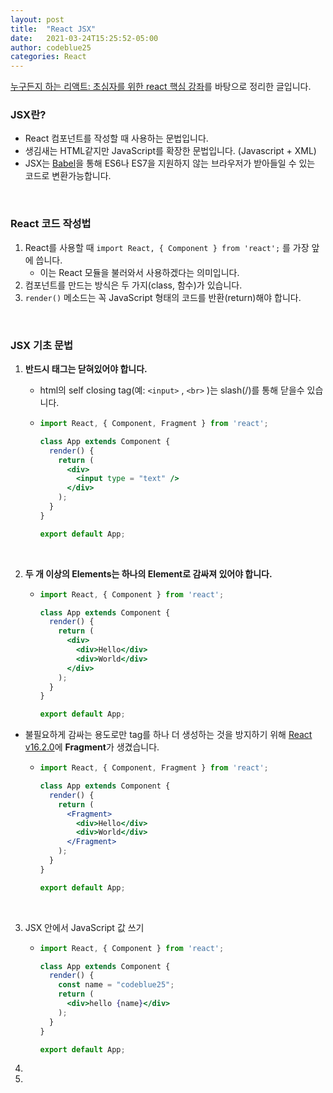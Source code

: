 ```yaml
---
layout: post
title:  "React JSX"
date:   2021-03-24T15:25:52-05:00
author: codeblue25
categories: React
---
```


[누구든지 하는 리액트: 초심자를 위한 react 핵심 강좌](https://www.inflearn.com/course/react-velopert/questions?page=2)를 바탕으로 정리한 글입니다.<br />

<h3>JSX란?</h3>

* React 컴포넌트를 작성할 때 사용하는 문법입니다.
* 생김새는 HTML같지만 JavaScript를 확장한 문법입니다. (Javascript + XML)
* JSX는 [Babel](https://babeljs.io/)을 통해 ES6나 ES7을 지원하지 않는 브라우저가 받아들일 수 있는 코드로 변환가능합니다.
<br />

<h3>React 코드 작성법</h3>

1. React를 사용할 때 `import React, { Component } from 'react';` 를 가장 앞에 씁니다. 
   * 이는 React 모듈을 불러와서 사용하겠다는 의미입니다.
2. 컴포넌트를 만드는 방식은 두 가지(class, 함수)가 있습니다. 
3. `render()` 메소드는 꼭 JavaScript 형태의 코드를 반환(return)해야 합니다.
<br />

<h3>JSX 기초 문법</h3>

1. **반드시 태그는 닫혀있어야 합니다.**

   * html의 self closing tag(예: `<input>` , `<br>` )는 slash(/)를 통해 닫을수 있습니다.
   * ```jsx
     import React, { Component, Fragment } from 'react';
     
     class App extends Component {
       render() {
         return (
           <div>
             <input type = "text" />
           </div>
         );
       }
     }
     
     export default App;
     ```
     <br />

2. **두 개 이상의 Elements는 하나의 Element로 감싸져 있어야 합니다.**

   * ```jsx
     import React, { Component } from 'react';
     
     class App extends Component {
       render() {
         return (
           <div>
             <div>Hello</div>
             <div>World</div>
           </div>
         );
       }
     }
     
     export default App;
     ```

* 불필요하게 감싸는 용도로만 tag를 하나 더 생성하는 것을 방지하기 위해 [React v16.2.0](https://ko.reactjs.org/blog/2017/11/28/react-v16.2.0-fragment-support.html)에 **Fragment**가 생겼습니다.
   * ```jsx
     import React, { Component, Fragment } from 'react';
     
     class App extends Component {
       render() {
         return (
           <Fragment>
             <div>Hello</div>
             <div>World</div>
           </Fragment>
         );
       }
     }
     
     export default App;
     ```

     <br />

3. JSX 안에서 JavaScript 값 쓰기 

   * ```jsx
     import React, { Component } from 'react';
     
     class App extends Component {
       render() {
         const name = "codeblue25";
         return (
           <div>hello {name}</div>
         );
       }
     }
     
     export default App;
     ```

4. 

5. 

